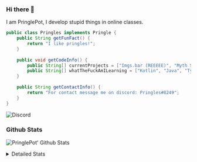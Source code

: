 ### Hi there 👋

I am PringlePot, I develop stupid things in online classes. 

```java
public class Pringles implements Pringle {
    public String getFunFact() {
        return "I like pringles!";
    }
    
    public void getCodeInfo() {
        public String[] currentProjects = ["Imgs.bar (REEEEE)", "Myth Sniper (Dead)"];
        public String[] whatTheFuckAmILearning = ["Kotlin", "Java", "Typescript", "NextJS"];
    }
    
    public String getContactInfo() {
        return "For contact message me on discord: Pringles#8249";
    }
}
```
![Discord](https://discord.c99.nl/widget/theme-1/226911291636318208.png)


### Github Stats
![PringlePot' Github Stats](https://github-readme-stats.vercel.app/api?username=PringlePot&show_icons=true&theme=dark)

<details>
  <summary>Detailed Stats</summary>
    
<!--START_SECTION:waka-->
![Lines of code](https://img.shields.io/badge/From%20Hello%20World%20I%27ve%20Written-94099%20lines%20of%20code-blue)

**🐱 My Github Data** 

> 🏆 347 Contributions in the Year 2021
 > 
> 📦 86.4 kB Used in Github's Storage 
 > 
> 💼 Opted to Hire
 > 
> 📜 7 Public Repositories 
 > 
> 🔑 9 Private Repositories  
 > 
**I'm an Early 🐤** 

```text
🌞 Morning    61 commits     █████░░░░░░░░░░░░░░░░░░░░   20.68% 
🌆 Daytime    121 commits    ██████████░░░░░░░░░░░░░░░   41.02% 
🌃 Evening    113 commits    █████████░░░░░░░░░░░░░░░░   38.31% 
🌙 Night      0 commits      ░░░░░░░░░░░░░░░░░░░░░░░░░   0.0%

```
📅 **I'm Most Productive on Sunday** 

```text
Monday       56 commits     ████░░░░░░░░░░░░░░░░░░░░░   18.98% 
Tuesday      10 commits     ░░░░░░░░░░░░░░░░░░░░░░░░░   3.39% 
Wednesday    32 commits     ██░░░░░░░░░░░░░░░░░░░░░░░   10.85% 
Thursday     46 commits     ████░░░░░░░░░░░░░░░░░░░░░   15.59% 
Friday       25 commits     ██░░░░░░░░░░░░░░░░░░░░░░░   8.47% 
Saturday     48 commits     ████░░░░░░░░░░░░░░░░░░░░░   16.27% 
Sunday       78 commits     ██████░░░░░░░░░░░░░░░░░░░   26.44%

```


📊 **This Week I Spent My Time On** 

```text
💬 Programming Languages: 
TypeScript               8 hrs 40 mins       █████████████████████░░░░   86.45% 
JavaScript               38 mins             █░░░░░░░░░░░░░░░░░░░░░░░░   6.32% 
Other                    22 mins             █░░░░░░░░░░░░░░░░░░░░░░░░   3.81% 
JSON                     11 mins             ░░░░░░░░░░░░░░░░░░░░░░░░░   1.97% 
Git Config               5 mins              ░░░░░░░░░░░░░░░░░░░░░░░░░   0.95%

🔥 Editors: 
IntelliJ                 10 hrs 2 mins       █████████████████████████   100.0%

```

**I Mostly Code in Java** 

```text
Java                     5 repos             ████████████░░░░░░░░░░░░░   50.0% 
Python                   1 repo              ██░░░░░░░░░░░░░░░░░░░░░░░   10.0% 
Kotlin                   1 repo              ██░░░░░░░░░░░░░░░░░░░░░░░   10.0% 
CSS                      1 repo              ██░░░░░░░░░░░░░░░░░░░░░░░   10.0% 
JavaScript               1 repo              ██░░░░░░░░░░░░░░░░░░░░░░░   10.0%

```



 Last Updated on 01/07/2021
<!--END_SECTION:waka-->
</details>
